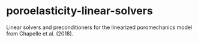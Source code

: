 # poroelasticity-linear-solvers
Linear solvers and preconditioners for the linearized poromechanics model from Chapelle et al. (2018). 
